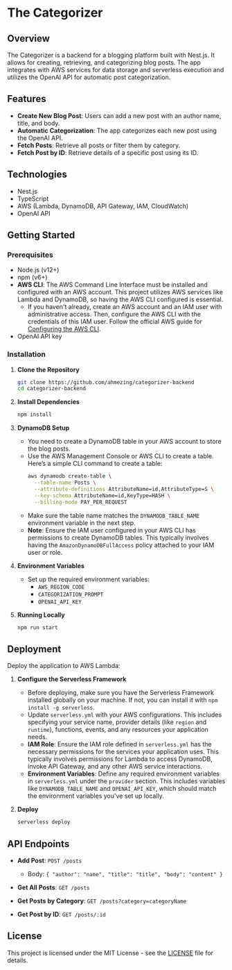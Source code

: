 # The Categorizer

## Overview
The Categorizer is a backend for a blogging platform built with Nest.js. It allows for creating, retrieving, and categorizing blog posts. The app integrates with AWS services for data storage and serverless execution and utilizes the OpenAI API for automatic post categorization.

## Features
- **Create New Blog Post**: Users can add a new post with an author name, title, and body.
- **Automatic Categorization**: The app categorizes each new post using the OpenAI API.
- **Fetch Posts**: Retrieve all posts or filter them by category.
- **Fetch Post by ID**: Retrieve details of a specific post using its ID.

## Technologies
- Nest.js
- TypeScript
- AWS (Lambda, DynamoDB, API Gateway, IAM, CloudWatch)
- OpenAI API

## Getting Started

### Prerequisites
- Node.js (v12+)
- npm (v6+)
- **AWS CLI**: The AWS Command Line Interface must be installed and configured with an AWS account. This project utilizes AWS services like Lambda and DynamoDB, so having the AWS CLI configured is essential.
    - If you haven't already, create an AWS account and an IAM user with administrative access. Then, configure the AWS CLI with the credentials of this IAM user. Follow the official AWS guide for [Configuring the AWS CLI](https://docs.aws.amazon.com/cli/latest/userguide/cli-configure-quickstart.html).
- OpenAI API key

### Installation
1. **Clone the Repository**
    ```bash
    git clone https://github.com/ahmezing/categorizer-backend
    cd categorizer-backend
    ```

2. **Install Dependencies**
    ```bash
    npm install
    ```

3. **DynamoDB Setup**
    - You need to create a DynamoDB table in your AWS account to store the blog posts.
    - Use the AWS Management Console or AWS CLI to create a table. Here’s a simple CLI command to create a table:
      ```bash
      aws dynamodb create-table \
        --table-name Posts \
        --attribute-definitions AttributeName=id,AttributeType=S \
        --key-schema AttributeName=id,KeyType=HASH \
        --billing-mode PAY_PER_REQUEST
      ```
    - Make sure the table name matches the `DYNAMODB_TABLE_NAME` environment variable in the next step.
    - **Note**: Ensure the IAM user configured in your AWS CLI has permissions to create DynamoDB tables. This typically involves having the `AmazonDynamoDBFullAccess` policy attached to your IAM user or role.

4. **Environment Variables**
    - Set up the required environment variables:
      - `AWS_REGION_CODE`
      - `CATEGORIZATION_PROMPT`
      - `OPENAI_API_KEY`

4. **Running Locally**
    ```bash
    npm run start
    ```

## Deployment
Deploy the application to AWS Lambda:

1. **Configure the Serverless Framework**
    - Before deploying, make sure you have the Serverless Framework installed globally on your machine. If not, you can install it with `npm install -g serverless`.
    - Update `serverless.yml` with your AWS configurations. This includes specifying your service name, provider details (like `region` and `runtime`), functions, events, and any resources your application needs.
    - **IAM Role**: Ensure the IAM role defined in `serverless.yml` has the necessary permissions for the services your application uses. This typically involves permissions for Lambda to access DynamoDB, invoke API Gateway, and any other AWS service interactions.
    - **Environment Variables**: Define any required environment variables in `serverless.yml` under the `provider` section. This includes variables like `DYNAMODB_TABLE_NAME` and `OPENAI_API_KEY`, which should match the environment variables you've set up locally.

2. **Deploy**
    ```bash
    serverless deploy
    ```

## API Endpoints
- **Add Post**: `POST /posts`
  - Body: `{ "author": "name", "title": "title", "body": "content" }`

- **Get All Posts**: `GET /posts`

- **Get Posts by Category**: `GET /posts?category=categoryName`

- **Get Post by ID**: `GET /posts/:id`


## License
This project is licensed under the MIT License - see the [LICENSE](https://github.com/ahmezing/categorizer-backend/blob/main/LICENSE) file for details.
